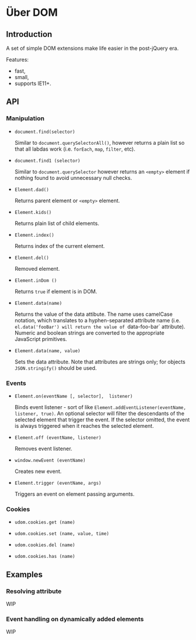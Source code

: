 # Über  DOM

## Introduction

A set of simple DOM extensions make life easier in the post-jQuery era.

Features:
* fast,
* small,
* supports IE11+.

## API

### Manipulation

* `document.find(selector)`

  Similar to `document.querySelectorAll()`, however returns a plain list so that all labdas work (i.e. `forEach`, `map`, `filter`, etc).

* `document.find1 (selector)`

  Similar to `document.querySelector` however returns an `<empty>` element if nothing found to avoid unnecessary null checks.

* `Element.dad()`

  Returns parent element or `<empty>` element.

* `Element.kids()`

  Returns plain list of child elements.

* `Element.index()`

  Returns index of the current element.

* `Element.del()`

  Removed element.

* `Element.inDom ()`

  Returns `true` if element is in DOM.

* `Element.data(name)`

  Returns the value of the data attibute. The name uses camelCase notation, which translates to a hyphen-separated attribute name (i.e. `el.data('fooBar') will return the value of `data-foo-bar` attribute). Numeric and boolean strings are converted to the appropriate JavaScript primitives.

* `Element.data(name, value)`

  Sets the data attribute. Note that attributes are strings only; for objects `JSON.stringify()` should be used.

### Events

* `Element.on(eventName [, selector],  listener)`

  Binds event listener - sort of like `Element.addEventListener(eventName, listener, true)`. An optional selector will filter the descendants of the selected element that trigger the event. If the selector omitted, the event is always triggered when it reaches the selected element.

* `Element.off (eventName, listener)`

  Removes event listener.

* `window.newEvent (eventName)`

  Creates new event.

* `Element.trigger (eventName, args)`

  Triggers an event on element passing arguments.

### Cookies

* `udom.cookies.get (name)`

* `udom.cookies.set (name, value, time)`

* `udom.cookies.del (name)`

* `udom.cookies.has (name)`

## Examples

### Resolving attribute

WIP

### Event handling on dynamically added elements

WIP
